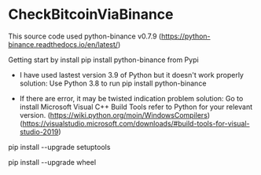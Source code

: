# CheckBitcoinViaBinance

This source code used python-binance v0.7.9 (https://python-binance.readthedocs.io/en/latest/)

Getting start by install pip install python-binance from Pypi

* I have used lastest version 3.9 of Python but it doesn't work properly
solution: Use Python 3.8 to run pip install python-binance

* If there are error, it may be twisted indication problem
solution: Go to install Microsoft Visual C++ Build Tools refer to Python for your relevant version.
(https://wiki.python.org/moin/WindowsCompilers)
(https://visualstudio.microsoft.com/downloads/#build-tools-for-visual-studio-2019)

pip install --upgrade setuptools

pip install --upgrade wheel

